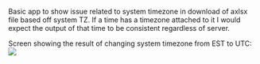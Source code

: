 Basic app to show issue related to system timezone in download of axlsx file based off system TZ. If a time has a timezone attached to it I would expect the output of that time to be consistent regardless of server.

Screen showing the result of changing system timezone from EST to UTC: ![](http://take.ms/I85e9)
